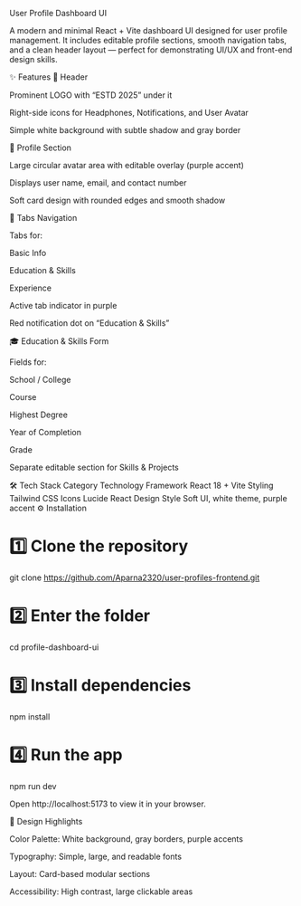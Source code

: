 User Profile Dashboard UI

A modern and minimal React + Vite dashboard UI designed for user profile management.
It includes editable profile sections, smooth navigation tabs, and a clean header layout — perfect for demonstrating UI/UX and front-end design skills.

✨ Features
🧩 Header

Prominent LOGO with “ESTD 2025” under it

Right-side icons for Headphones, Notifications, and User Avatar

Simple white background with subtle shadow and gray border

👤 Profile Section

Large circular avatar area with editable overlay (purple accent)

Displays user name, email, and contact number

Soft card design with rounded edges and smooth shadow

📑 Tabs Navigation

Tabs for:

Basic Info

Education & Skills

Experience

Active tab indicator in purple

Red notification dot on “Education & Skills”

🎓 Education & Skills Form

Fields for:

School / College

Course

Highest Degree

Year of Completion

Grade

Separate editable section for Skills & Projects

🛠️ Tech Stack
Category	Technology
Framework	React 18 + Vite
Styling	Tailwind CSS
Icons	Lucide React
Design Style	Soft UI, white theme, purple accent
⚙️ Installation
# 1️⃣ Clone the repository
git clone https://github.com/Aparna2320/user-profiles-frontend.git

# 2️⃣ Enter the folder
cd profile-dashboard-ui

# 3️⃣ Install dependencies
npm install

# 4️⃣ Run the app
npm run dev


Open http://localhost:5173
 to view it in your browser.


🎨 Design Highlights

Color Palette: White background, gray borders, purple accents

Typography: Simple, large, and readable fonts

Layout: Card-based modular sections

Accessibility: High contrast, large clickable areas

